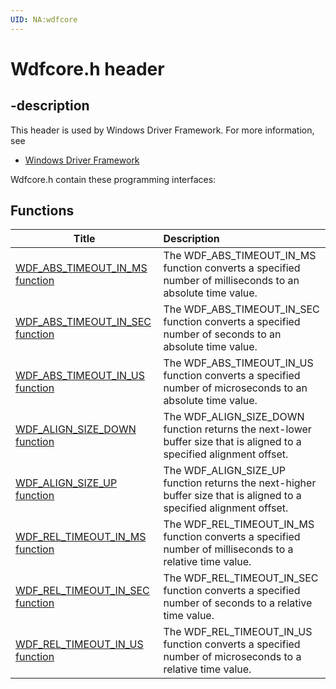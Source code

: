 ```yaml
---
UID: NA:wdfcore
---
```


# Wdfcore.h header

## -description

This header is used by Windows Driver Framework. For more information, see
- [Windows Driver Framework](../_wdf/index.md)

Wdfcore.h contain these programming interfaces:


## Functions

| Title   | Description   |
| ---- |:---- |
| [WDF_ABS_TIMEOUT_IN_MS function](nf-wdfcore-wdf_abs_timeout_in_ms.md) | The WDF_ABS_TIMEOUT_IN_MS function converts a specified number of milliseconds to an absolute time value. |
| [WDF_ABS_TIMEOUT_IN_SEC function](nf-wdfcore-wdf_abs_timeout_in_sec.md) | The WDF_ABS_TIMEOUT_IN_SEC function converts a specified number of seconds to an absolute time value. |
| [WDF_ABS_TIMEOUT_IN_US function](nf-wdfcore-wdf_abs_timeout_in_us.md) | The WDF_ABS_TIMEOUT_IN_US function converts a specified number of microseconds to an absolute time value. |
| [WDF_ALIGN_SIZE_DOWN function](nf-wdfcore-wdf_align_size_down.md) | The WDF_ALIGN_SIZE_DOWN function returns the next-lower buffer size that is aligned to a specified alignment offset. |
| [WDF_ALIGN_SIZE_UP function](nf-wdfcore-wdf_align_size_up.md) | The WDF_ALIGN_SIZE_UP function returns the next-higher buffer size that is aligned to a specified alignment offset. |
| [WDF_REL_TIMEOUT_IN_MS function](nf-wdfcore-wdf_rel_timeout_in_ms.md) | The WDF_REL_TIMEOUT_IN_MS function converts a specified number of milliseconds to a relative time value. |
| [WDF_REL_TIMEOUT_IN_SEC function](nf-wdfcore-wdf_rel_timeout_in_sec.md) | The WDF_REL_TIMEOUT_IN_SEC function converts a specified number of seconds to a relative time value. |
| [WDF_REL_TIMEOUT_IN_US function](nf-wdfcore-wdf_rel_timeout_in_us.md) | The WDF_REL_TIMEOUT_IN_US function converts a specified number of microseconds to a relative time value. |
